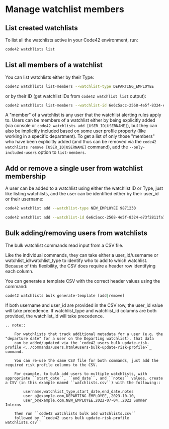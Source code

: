# Manage watchlist members

## List created watchlists

To list all the watchlists active in your Code42 environment, run:

```bash
code42 watchlists list
```

##  List all members of a watchlist

You can list watchlists either by their Type:

```bash
code42 watchlists list-members --watchlist-type DEPARTING_EMPLOYEE
```

or by their ID (get watchlist IDs from `code42 watchlist list` output):

```bash
code42 watchlists list-members --watchlist-id 6e6c5acc-2568-4e5f-8324-e73f2811fa7c
```

A "member" of a watchlist is any user that the watchlist alerting rules apply to. Users can be members of a watchlist
either by being explicitly added (via console or `code42 watchlists add [USER_ID|USERNAME]`), but they can also be
implicitly included based on some user profile property (like working in a specific department). To get a list of only
those "members" who have been explicitly added (and thus can be removed via the `code42 watchlists remove [USER_ID|USERNAME]`
command), add the `--only-included-users` option to `list-members`.

## Add or remove a single user from watchlist membership

A user can be added to a watchlist using either the watchlist ID or Type, just like listing watchlists, and the user
can be identified either by their user_id or their username:

```bash
code42 watchlist add --watchlist-type NEW_EMPLOYEE 9871230
```

```bash
code42 watchlist add --watchlist-id 6e6c5acc-2568-4e5f-8324-e73f2811fa7c user@example.com
```

## Bulk adding/removing users from watchlists

The bulk watchlist commands read input from a CSV file.

Like the individual commands, they can take either a user_id/username or watchlist_id/watchlist_type to identify who
to add to which watchlist. Because of this flexibility, the CSV does require a header row identifying each column.

You can generate a template CSV with the correct header values using the command:

```bash
code42 watchlists bulk generate-template [add|remove]
```

If both username and user_id are provided in the CSV row, the user_id value will take precedence. If watchlist_type and watchlist_id columns
are both provided, the watchlist_id will take precedence.

```{eval-rst}
.. note::

    For watchlists that track additional metadata for a user (e.g. the "departure date" for a user on the Departing watchlist), that data
    can be added/updated via the `code42 users bulk update-risk-profile <../commands/users.html#users-bulk-update-risk-profile>`_ command.

    You can re-use the same CSV file for both commands, just add the required risk profile columns to the CSV.

    For example, to bulk add users to multiple watchlists, with appropriate ``start_date``, ``end_date``, and ``notes`` values, create a CSV (in this example named ``watchlists.csv``) with the following::

        username,watchlist_type,start_date,end_date,notes
        user_a@example.com,DEPARTING_EMPLOYEE,,2023-10-10,
        user_b@example.com,NEW_EMPLOYEE,2022-07-04,,2022 Summer Interns

    Then run ``code42 watchlists bulk add watchlists.csv``
    followed by ``code42 users bulk update-risk-profile watchlists.csv``
```
